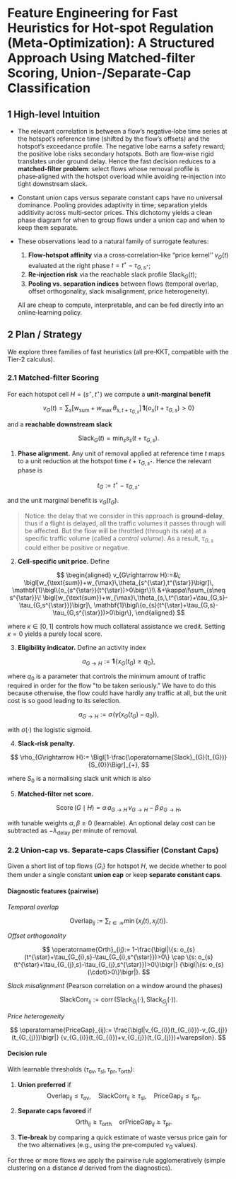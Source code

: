 # Feature Engineering for Fast Heuristics for Hot‑spot Regulation (Meta-Optimization): A Structured Approach Using Matched‑filter Scoring, Union‑/Separate‑Cap Classification

## 1 High‑level Intuition  

- The relevant correlation is between a flow’s negative‑lobe time series at the hotspot’s reference time (shifted by the flow’s offsets) and the hotspot’s exceedance profile. The negative lobe earns a safety reward; the positive lobe risks secondary hotspots. Both are flow‑wise rigid translates under ground delay. Hence the fast decision reduces to a **matched‑filter problem**: select flows whose removal profile is phase‑aligned with the hotspot overload while avoiding re‑injection into tight downstream slack.  

- Constant union caps versus separate constant caps have no universal dominance. Pooling provides adaptivity in time; separation yields additivity across multi‑sector prices. This dichotomy yields a clean phase diagram for when to group flows under a union cap and when to keep them separate.  

- These observations lead to a natural family of surrogate features:  

  1. **Flow‑hotspot affinity** via a cross‑correlation‑like “price kernel’’ $v_{G}(t)$ evaluated at the right phase $t = t^{\star} - \tau_{G,s^{\star}}$;  
  2. **Re‑injection risk** via the reachable slack profile $\operatorname{Slack}_{G}(t)$;  
  3. **Pooling vs. separation indices** between flows (temporal overlap, offset orthogonality, slack misalignment, price heterogeneity).  

  All are cheap to compute, interpretable, and can be fed directly into an online‑learning policy.  

## 2 Plan / Strategy  

We explore three families of fast heuristics (all pre‑KKT, compatible with the Tier‑2 calculus).  

### 2.1 Matched‑filter Scoring  

For each hotspot cell $H = (s^{\star}, t^{\star})$ we compute a **unit‑marginal benefit**

$$
v_{G}(t)=\sum_{s}\bigl[w_{\text{sum}}+w_{\max}\,\theta_{s,\,t+\tau_{G,s}}\bigr]\,
\mathbf{1}\bigl\{o_{s}(t+\tau_{G,s})>0\bigr\}
$$

and a **reachable downstream slack**

$$
\operatorname{Slack}_{G}(t)=\min_{s}s_{s}\bigl(t+\tau_{G,s}\bigr).
$$

1. **Phase alignment.** Any unit of removal applied at reference time $t$ maps to a unit reduction at the hotspot time $t+\tau_{G,s^{\star}}$. Hence the relevant phase is  

$$
t_{G}:=t^{\star}-\tau_{G,s^{\star}}
$$

and the unit marginal benefit is $v_{G}(t_{G})$.

> Notice: the delay that we consider in this approach is **ground-delay**, thus if a flight is delayed, all the traffic volumes it passes through will be affected. But the flow will be throttled (through its rate) at a specific traffic volume (called a *control volume*). As a result, $\tau_{G, s}$ could either be positive or negative.

2. **Cell‑specific unit price.** Define  

$$
\begin{aligned}
v_{G\rightarrow H}:=&\;
\bigl[w_{\text{sum}}+w_{\max}\,\theta_{s^{\star},t^{\star}}\bigr]\,
\mathbf{1}\bigl\{o_{s^{\star}}(t^{\star})>0\bigr\}\\
&+\kappa\!\sum_{s\neq s^{\star}}\!
\bigl[w_{\text{sum}}+w_{\max}\,\theta_{s,\,t^{\star}+\tau_{G,s}-\tau_{G,s^{\star}}}\bigr]\,
\mathbf{1}\bigl\{o_{s}(t^{\star}+\tau_{G,s}-\tau_{G,s^{\star}})>0\bigr\},
\end{aligned}
$$

where $\kappa\in[0,1]$ controls how much collateral assistance we credit. Setting $\kappa=0$ yields a purely local score.  

3. **Eligibility indicator.** Define an activity index  

$$
a_{G\rightarrow H}:=
\mathbf{1}\!\bigl\{x_{G}(t_{G})\ge q_0 \bigr\},
$$

where $q_0$ is a parameter that controls the minimum amount of traffic required in order for the flow "to be taken seriously." We have to do this because otherwise, the flow could have hardly any traffic at all, but the unit cost is so good leading to its selection.

$$
a_{G\rightarrow H}:=
\sigma\!\bigl(\gamma\bigl(x_{G}(t_{G})-q_0 \bigr)\bigr),
$$

with $\sigma(\cdot)$ the logistic sigmoid.  

4. **Slack‑risk penalty.**  

$$
\rho_{G\rightarrow H}:=
\Bigl[1-\frac{\operatorname{Slack}_{G}(t_{G})}{S_{0}}\Bigr]_{+},
$$

where $S_{0}$ is a normalising slack unit which is also 

5. **Matched‑filter net score.**  

$$
\operatorname{Score}(G\mid H)=\alpha\,a_{G\rightarrow H}\,v_{G\rightarrow H}
\;-\;\beta\,\rho_{G\rightarrow H},
$$

with tunable weights $\alpha,\beta\ge0$ (learnable). An optional delay cost can be subtracted as $-\lambda_{\text{delay}}$ per minute of removal.  

### 2.2 Union‑cap vs. Separate‑caps Classifier (Constant Caps)  

Given a short list of top flows $\{G_{i}\}$ for hotspot $H$, we decide whether to pool them under a single constant **union cap** or keep **separate constant caps**.  

#### Diagnostic features (pairwise)

*Temporal overlap*  

$$
\operatorname{Overlap}_{ij}:=\sum_{t\in\mathcal{W}}\min\{x_{i}(t),\,x_{j}(t)\}.
$$

*Offset orthogonality*  

$$
\operatorname{Orth}_{ij}:=
1-\frac{\bigl|\{s: o_{s}(t^{\star}+\tau_{G_{i},s}-\tau_{G_{i},s^{\star}})>0\}
\cap
\{s: o_{s}(t^{\star}+\tau_{G_{j},s}-\tau_{G_{j},s^{\star}})>0\}\bigr|}
{\bigl|\{s: o_{s}(\cdot)>0\}\bigr|}.
$$

*Slack misalignment* (Pearson correlation on a window around the phases)  

$$
\operatorname{SlackCorr}_{ij}:=
\operatorname{corr}\bigl(\operatorname{Slack}_{G_{i}}(\cdot),\,
\operatorname{Slack}_{G_{j}}(\cdot)\bigr).
$$

*Price heterogeneity*  

$$
\operatorname{PriceGap}_{ij}:=
\frac{\bigl|v_{G_{i}}(t_{G_{i}})-v_{G_{j}}(t_{G_{j}})\bigr|}
{v_{G_{i}}(t_{G_{i}})+v_{G_{j}}(t_{G_{j}})+\varepsilon}.
$$

#### Decision rule  

With learnable thresholds $(\tau_{\mathrm{ov}},\tau_{\mathrm{sl}},\tau_{\mathrm{pr}},\tau_{\text{orth}})$:

1. **Union preferred** if  
   $$
   \operatorname{Overlap}_{ij}\le\tau_{\mathrm{ov}},\quad
   \operatorname{SlackCorr}_{ij}\ge\tau_{\mathrm{sl}},\quad
   \operatorname{PriceGap}_{ij}\le\tau_{\mathrm{pr}}.
   $$

2. **Separate caps favored** if  
   $$
   \operatorname{Orth}_{ij}\ge\tau_{\text{orth}}
   \quad\text{or}\operatorname{PriceGap}_{ij}\ge\tau_{\mathrm{pr}}.
   $$

3. **Tie‑break** by comparing a quick estimate of waste versus price gain for the two alternatives (e.g., using the pre‑computed $v_{G}$ values).

For three or more flows we apply the pairwise rule agglomeratively (simple clustering on a distance $d$ derived from the diagnostics).  
